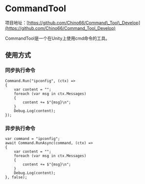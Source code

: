 # CommandTool

项目地址：[https://github.com/Chino66/Command\_Tool\_Develop](https://github.com/Chino66/Command_Tool_Develop)

CommandTool是一个在Unity上使用cmd命令的工具。

## 使用方式

### 同步执行命令

    Command.Run("ipconfig", (ctx) =>
    {
        var content = "";
        foreach (var msg in ctx.Messages)
        {
            content += $"{msg}\n";
        }
        Debug.Log(content);
    });

### 异步执行命令

    var command = "ipconfig";
    await Command.RunAsync(command, (ctx) =>
    {
        var content = "";
        foreach (var msg in ctx.Messages)
        {
            content += $"{msg}\n";
        }
        Debug.Log(content);
    }, false);